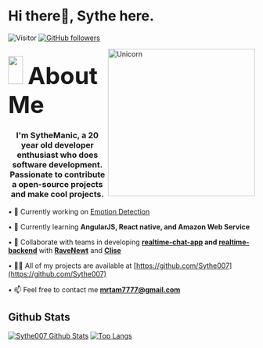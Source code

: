 # Hi there👋, Sythe here. 

![Visitor](https://visitor-badge.laobi.icu/badge?page_id=Sythe007.repoName) [![GitHub followers](https://img.shields.io/github/followers/Sythe007.svg?style=social&label=Follow)](https://github.com/Bhargavi-hash?tab=followers)<br/>

<img align="right" width=300px alt="Unicorn" src="https://c.tenor.com/GN73MKBawZYAAAAi/busy-cute.gif" />

## <img src="https://media.giphy.com/media/ObNTw8Uzwy6KQ/giphy.gif" width="30px" height="57px">&nbsp; <font size="12"> **About Me** </font>

<h3 align="center">I'm SytheManic, a 20 year old developer enthusiast who does software development. 
Passionate to contribute a open-source projects and make cool projects.</h3>

• 🔭 Currently working on [Emotion Detection](https://github.com/Sythe007/emotion-detection) 

• 🌱 Currently learning **AngularJS, React native, and Amazon Web Service**

• 👯 Collaborate with teams in developing **[realtime-chat-app](https://github.com/RaveNewt/realtime-messaging-app) and [realtime-backend](https://github.com/RaveNewt/backend-realtime-chat)** with **[RaveNewt](https://github.com/RaveNewt)** and **[Clise](https://github.com/CliseAI)**  

• 👨‍💻 All of my projects are available at [https://github.com/Sythe007](https://github.com/Sythe007)

• 📫 Feel free to contact me **mrtam7777@gmail.com**

## Github Stats
[![Sythe007 Github Stats](https://github-readme-stats.vercel.app/api?username=Sythe007&count_private=true&theme=tokyonight&show_icons=true)](https://github.com/Sythe007)
[![Top Langs](https://github-readme-stats.vercel.app/api/top-langs/?username=Sythe007&layout=compact)](https://github.com/Sythe007)
